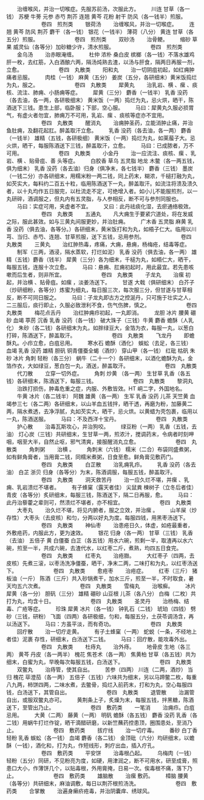 <!-- { "loadSidebar": true } -->
　　治缠喉风，并治一切喉症。先服苏前汤，次服此方。
　　川连 甘草（各一钱） 苏梗 牛蒡 元参 赤芍 荆芥 连翘 黄芩 花粉 射干 防风（各一钱半）煎服。
　　
　　
　　卷四　煎剂类
　　银荷汤
　　治缠喉风，并治一切喉症。
　　连翘 黄芩 防风 荆芥 麝干（各一钱） 银花（一钱半） 薄荷（八分） 黄连 甘草（各五分）煎服。
　　
　　
　　卷四　煎剂类
　　双砂汤
　　治骨鲠。
　　缩砂 草果 威灵仙（各等分）加砂糖少许，清水煎服。
　　
　　
　　卷四　煎剂类
　　金乌汤
　　治赤眼淹缠。
　　杜仲 浓朴 桑白皮 槟榔（各一钱）不落水雄鸡肝一枚，去红筋，入白酒酿六两，隔汤炖熟去渣，以汤与肝食，隔两日再服一剂，立愈。
　　
　　
　　卷四　丸散类
　　阳和丸
　　治一切阴疽初起，如红痈肿痛者忌服。
　　肉桂（一钱） 麻黄（五分） 姜炭（五分，各研细末）黄米饭捣烂为丸，服之。
　　
　　
　　卷四　丸散类
　　犀黄丸
　　治乳岩、横 、瘰 、痰核、流注、肺痈、小肠痈等症。
　　犀黄（三分） 麝香（一钱半） 乳香 没药（各去油，各一两，各研极细末） 黄米饭（一两）捣烂为丸，忌火烘，晒干，陈酒送下三钱。患生上部，临卧服；下部，空心服。
　　马曰：犀黄丸久服必损胃气，有虚火者勿宜，肺痈万不可用，乳岩、瘰 、痰核等症亦不宜用。
　　
　　
　　卷四　丸散类
　　醒消丸
　　治痈肿圣药，立能消肿止痛，并治鱼肚痈，及翻花起肛。醉盖取汗立愈。
　　乳香 没药（各去油，各一两） 麝香（一钱半） 雄精（五钱，各研极细） 黄米饭（一两）捣烂为丸，如莱菔子大。忌火烘，晒干，每服陈酒送下三钱，醉盖取汗，立愈。
　　马曰：已成脓者，万不可用。
　　
　　
　　卷四　丸散类
　　小金丹
　　治一应流注、痰核、瘰 、乳岩、横 、贴骨疽、善 头等症。
　　白胶香 草乌 五灵脂 地龙 木鳖（各一两五钱，俱为细末） 乳香 没药（各去油）归身（俱净末，各七钱半） 麝香（三钱） 墨炭（一钱二分）亦各研细末，用糯米粉一两二钱，同上药末，糊浓，千槌打融为丸，如芡实大，每料约二百五十粒，临用陈酒送下一丸，醉盖取汗。如流注将溃及溃久者，以十丸均作五日服完，以杜流走不定，可绝增入者。如小儿不能服煎剂，以一丸研碎，酒调服之，但丸内有五灵脂，与人参相反，断不可与参剂同服也。
　　马曰：实症可用，夹虚者不宜。
　　又曰：此丹祛痰化湿，去瘀通络极效。
　　
　　
　　卷四　丸散类
　　五通丸
　　凡大痈生于要紧穴道处，将在发威之际，服此甚效。如与三黄丸间服更妙，并治肚痈。
　　广木香 五灵脂 麻黄 乳香 没药（俱去油，各等分。）各研细末，黄米饭打和为丸，如梧子仁大。临用以川芎、当归、赤芍、连翘、甘草煎服，送下五钱，忌用参剂。
　　
　　
　　卷四　丸散类
　　三黄丸
　　治红肿热毒，疼痛，大痈，悬痈，杨梅疮，结毒等症。
　　制军（三两，酒浸，隔水蒸软，打烂如泥） 乳香 没药（俱去油，各一两） 雄精（五钱）麝香（钱半） 犀黄（三分）各为细末，千槌为丸，如梧仁大，晒干，每服五钱，连服十次立愈。
　　马曰：悬痈、肛痈初起时，用此最宜。若先患咳嗽而后生者，则非所宜。
　　
　　
　　卷四　丸散类
　　子龙丸
　　治瘰 初起，并治横 、贴骨疽。如瘰 ，淡姜汤送下。
　　甘遂 大戟（俱研细末） 白芥子（炒研细粉，各等分）炼蜜为细丸，每日服三次，每次服三分，但甘遂与甘草相反，断不可同日服之。
　　马曰：子龙丸即古方之控涎丹，只可施于壮实之人，二三服后，痰行即止，久服必致泄利不食，伤气伤脾，慎之。
　　
　　
　　卷四　丸散类
　　梅花点舌丹
　　治红肿痈疖初起，一丸即消。
　　龙胆 冰片 腰黄 硼砂 血竭 葶苈 沉香 乳香 没药（各一钱） 破大珠子（三钱）牛黄 麝香 蟾酥（人乳化） 朱砂（各二钱）各研细末为丸，如胖绿豆大，金箔为衣，每服一丸，以葱白打碎，陈酒送下，醉盖取汗。
　　
　　
　　卷四　丸散类
　　飞龙丹
　　即蟾酥丸。小疖立愈，白疽忌用。
　　寒水石 蟾酥（酒化） 蜈蚣（去足，各三钱） 血竭 乳香 没药 雄精 胆矾 铜青僵蚕全蝎（酒炒） 穿山甲（各一钱） 红砒 枯矾 朱砂 冰片 角刺 轻粉（各三分） 蜗牛（二十一个）各研细末，以酒化蟾酥为丸，金箔作衣，大如绿豆，葱白包一丸，酒送，醉盖取汗。
　　
　　
　　卷四　丸散类
　　代刀散
　　立穿一切外症。
　　角刺 炒黄 （各一两） 生甘草 乳香（各五钱）各研细末，陈酒送下，每服三钱。
　　
　　
　　卷四　丸散类
　　黎洞丸
　　治跌打损伤，肿毒危重之症，内服、外敷皆效。HT 峒二字，外国地名。
　　牛黄 冰片（各二钱半） 阿魏 雄黄（各一两） 生军 乳香 没药 儿茶 天竺黄 血竭参三七（各二两）各研细末，以山羊血五钱拌，晒干透，再磨为粉，加藤黄二两，隔水煮透，去净浮腻，丸如芡实大，晒干，忌火烘。以黄蜡为壳包裹，临用以一丸，陈酒送服。
　　马曰：不及西洋十宝丹。
　　
　　
　　卷四　丸散类
　　护心散
　　治毒瓦斯攻心，并治狗咬。
　　绿豆粉（一两） 乳香（五钱，去油） 灯心炭（三钱）共研细末，生甘草一两，煎浓汁，搅调药末，令病者时刻呷咽，咽至大半，自然止呕，邪气清爽，接服醒消丸立愈。
　　
　　
　　卷四　丸散类
　　角刺粥
　　治横 。
　　角刺末（六钱） 糯米（二合）布袋同盛煮粥，如有鲜角膏者，当用膏二钱，同糯米煮粥，日食至愈。鲜角膏见敷药门。
　　
　　
　　卷四　丸散类
　　白芷散
　　治乳痈乳疖。
　　乳香 没药（各去油） 白芷 浙贝 归身（各等分）为末，陈酒调服，每服五钱，醉盖取汗。
　　
　　
　　卷四　丸散类
　　洞天救苦丹
　　治一应久烂不堪，并瘰 、乳痈、乳岩溃烂不堪者。
　　有子蜂窠（露天者佳） 尖鼠粪 楝树子（立冬后者佳） 青皮（各等分）炙研细末，每服三钱，陈酒送下，隔二日再服，愈。
　　马曰：此丹治藜藿之辈则可，然溃烂不堪者，亦不相宜。
　　
　　
　　卷四　丸散类
　　大枣丸
　　治久烂不堪，将见内腑者，服之立效，并治瘰 。
　　山羊屎（炒存性） 大枣头（去皮核）和匀，分两以好丸为度。每服四钱，用黑枣汤送下。
　　
　　
　　卷四　丸散类
　　神仙枣
　　治患疮日久，体虚，如疮最重者，外敷疮药，内服此方，更为速效。
　　银花 归身（各一两） 甘草（三钱） 乳香（去油） 五倍子 黄 白僵蚕 白芷（各五钱）用水六碗，煎剩一半，取渣再以水六碗，煎至一半，共成六碗，去渣代水，以红枣二斤，煮熟，均四五日食完。
　　
　　
　　卷四　丸散类
　　红枣丸
　　治疮臌。
　　大红枣子（四两，去皮核）先煮三滚，以枣汤洗净僵蚕，晒干，净末二两，二味打和为丸，以红枣汤送下。
　　
　　
　　卷四　丸散类
　　愈疮枣
　　治疮症。
　　红枣（三斤） 猪板油（一斤） 陈酒（三斤）共入砂锅煮干，加水三斤，煎至一半，不时取食，暑天均五六次煮。
　　
　　
　　卷四　丸散类
　　雪梅丸
　　治喉癣。
　　冰片 犀黄（各一分） 胆矾（三分） 雄精 硼砂 山豆根 儿茶（各八分） 白梅（二枚）共打为丸，均含十日。
　　
　　
　　卷四　丸散类
　　圣灵丹
　　治杨梅、结毒、广疮等症。
　　珍珠 犀黄 冰片（各一钱） 钟乳石（二钱） 琥珀（四钱） 劈砂（三钱，研粉） 飞面（四两）各研极细，匀和，每服五分，土茯苓调汤含，再以汤送下。
　　马曰：方虽平淡，而有奇功。
　　
　　
　　卷四　丸散类
　　回疔散
　　治一切疔走黄。
　　有子土蜂窠（一两） 蛇蜕（一条，不经地上者佳）泥裹 存性，研细末，白汤送下二钱。
　　马曰：回疔散，能攻毒外出。
　　
　　
　　卷四　丸散类
　　杜痔丸
　　治外痔。
　　地骨皮 生地（各三两） 黄芩 丹皮（各一两半） 槐花 焦苍术（各一两） 焦黄柏 甘草（各五钱）共为细末，白蜜为丸，早晚每次每服五钱，白汤送下。
　　
　　
　　卷四　丸散类
　　双鳖丸
　　治痔管，使其自出。
　　苦参（四两） 川连（二两，酒炒） 当归 槐花 荜澄茄（各一两） 五倍子（五钱）六味共为细末，另以马蹄鳖二枚，每重八九两，柿饼四两，二味水煮，去鳖骨，捣烂入前药末，打和为丸，空心每服四钱，白汤送下，其管自出。
　　
　　
　　卷四　丸散类
　　退管散
　　治漏管自出，或服双鳖丸亦可。
　　黄荆条上子，炙燥为末，每服五钱，拌黑糖，陈酒送下，至管出乃止。
　　
　　
　　卷四　敷药类
　　一笔消
　　治痈疖。白疽忌用。
　　大黄（二两） 藤黄（一两） 明矾 蟾酥（各五钱） 麝香 没药 乳香（各二钱）用蜗牛打烂作锭，晒干滴醋研磨，以新竺蘸药控患顶，圈围患处，至消乃止。
　　
　　
　　卷四　敷药类
　　拔疔线
　　治一切疔毒。
　　番砂 白丁香 轻粉 乳香 蜈蚣（各一钱） 血竭 麝香（各二钱） 金顶砒（六分）均研细末，以蟾酥（一钱），酒化和，打为丸，作短线形，刺疔出血，插入疔孔。
　　
　　
　　卷四　敷药类
　　平安饼
　　治毒根凸起。
　　乌梅肉（一钱） 轻粉（五分）同研，不见粉亮为度，如硬，用津润之，断不可用水，研至成膏，照患口大小，作薄饼几个，以贴毒根，外用膏掩，日易一次。俟毒根不痛，落下乃止。
　　
　　
　　卷四　敷药类
　　雄脑散
　　治瘰 敷药。
　　樟脑 腰黄（各等分）共研细末，麻油调敷，每日以荆芥根煎汤洗。
　　
　　
　　卷四　敷药类
　　合掌散
　　治遍身癞疥疮毒，并治阴囊痒、绣球风。
